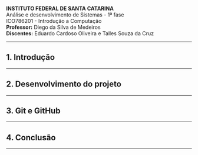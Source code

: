**INSTITUTO FEDERAL DE SANTA CATARINA**  
Análise e desenvolvimento de Sistemas - 1ª fase  
ICO786201 - Introdução a Computação  
**Professor:** Diego da Silva de Medeiros  
**Discentes:**  Eduardo Cardoso Oliveira e Talles Souza da Cruz

---

## 1. Introdução

---

## 2. Desenvolvimento do projeto

---

## 3. Git e GitHub

--- 

## 4. Conclusão

---

